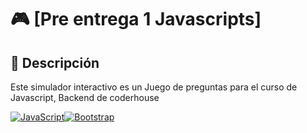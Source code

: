 # 🎮 [Pre entrega 1 Javascripts]

## 📖 Descripción
Este simulador interactivo es un Juego de preguntas para el curso de Javascript, Backend  de coderhouse
 
[![JavaScript](https://img.shields.io/badge/JavaScript-F7DF1E.svg?style=for-the-badge&logo=javascript&logoColor=black)](https://www.javascript.com/)[![Bootstrap](https://img.shields.io/badge/Bootstrap-7952B3.svg?style=for-the-badge&logo=bootstrap&logoColor=white)](https://getbootstrap.com/)



